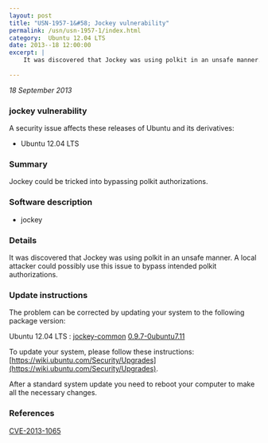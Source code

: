 ```yaml
---
layout: post
title: "USN-1957-1&#58; Jockey vulnerability"
permalink: /usn/usn-1957-1/index.html
category:  Ubuntu 12.04 LTS
date: 2013--18 12:00:00
excerpt: |
    It was discovered that Jockey was using polkit in an unsafe manner. A local attacker could possibly use this issue to bypass intended polkit authorizations. 
    
--- 
```

 
 

*18 September 2013*

### jockey vulnerability

A security issue affects these releases of Ubuntu and its derivatives:

* Ubuntu 12.04 LTS

### Summary

Jockey could be tricked into bypassing polkit authorizations. 

### Software description

* jockey 

### Details

It was discovered that Jockey was using polkit in an unsafe manner. A local attacker could possibly use this issue to bypass intended polkit authorizations. 

### Update instructions

The problem can be corrected by updating your system to the following package version:

Ubuntu 12.04 LTS
 : [jockey-common](https://launchpad.net/ubuntu/+source/jockey) <span> [0.9.7-0ubuntu7.11](https://launchpad.net/ubuntu/+source/jockey/0.9.7-0ubuntu7.11) </span> 

To update your system, please follow these instructions: [https://wiki.ubuntu.com/Security/Upgrades](https://wiki.ubuntu.com/Security/Upgrades).

After a standard system update you need to reboot your computer to make all the necessary changes. 

### References

 
 [CVE-2013-1065](http://people.ubuntu.com/~ubuntu-security/cve/CVE-2013-1065)
 

